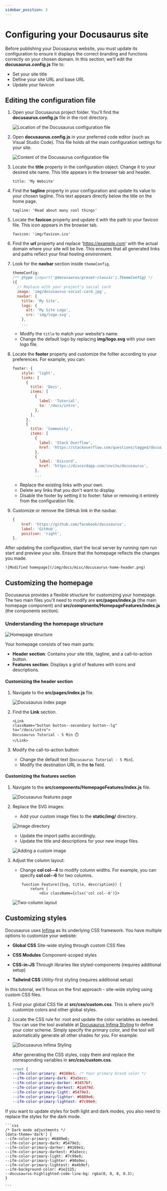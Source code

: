 ```yaml
---
sidebar_position: 3
---
```


# Configuring your Docusaurus site

Before publishing your Docusaurus website, you must update its configuration to ensure it displays the correct branding and functions correctly on your chosen domain. In this section, we’ll edit the **docusaurus.config.js** file to:

* Set your site title
* Define your site URL and base URL
* Update your favicon

## Editing the configuration file

1. Open your Docusaurus project folder. You'll find the **docusaurus.config.js** file in the root directory.

    ![Location of the Docusaurus configuration file](/img/docs/misc/docusaurus-config-location.png)

2. Open **docusaurus.config.js** in your preferred code editor (such as Visual Studio Code). This file holds all the main configuration settings for your site.

    ![Content of the Docusaurus configuration file](/img/docs/misc/docusaurus-config-content.png)

3. Locate the **title** property in the configuration object. Change it to your desired site name. This title appears in the browser tab and header.

    ```
    title: 'My Website'
    ```

4. Find the **tagline** property in your configuration and update its value to your chosen tagline. This text appears directly below the title on the home page.

    ```
    tagline: 'Read about many cool things'
    ```

5. Locate the **favicon** property and update it with the path to your favicon file. This icon appears in the browser tab.

    ```
    favicon: 'img/favicon.ico'
    ```
6. Find the **url** property and replace 'https://example.com' with the actual domain where your site will be live. This ensures that all generated links and paths reflect your final hosting environment.

7. Look for the **navbar** section inside `themeConfig`.

    ```js
    themeConfig:
    /** @type {import('@docusaurus/preset-classic').ThemeConfig} */
    ({
      // Replace with your project's social card
      image: 'img/docusaurus-social-card.jpg',
      navbar: {
        title: 'My Site',
        logo: {
          alt: 'My Site Logo',
          src: 'img/logo.svg',
        },
        ...
    ```

    * Modify the `title` to match your website's name.
    * Change the default logo by replacing **img/logo.svg** with your own logo file.

8. Locate the **footer** property and customize the follter according to your preferences. For example, you can:
   
    ```js
    footer: {
        style: 'light',
        links: [
          {
            title: 'Docs',
            items: [
              {
                label: 'Tutorial',
                to: '/docs/intro',
              },
            ],
          },
          {
            title: 'Community',
            items: [
              {
                label: 'Stack Overflow',
                href: 'https://stackoverflow.com/questions/tagged/docusaurus',
              },
              {
                label: 'Discord',
                href: 'https://discordapp.com/invite/docusaurus',
              },
              ...
    ```

    * Replace the existing links with your own.
    * Delete any links that you don't want to display.
    * Disable the footer by setting it to footer: false or removing it entirely from the configuration file.

9. Customize or remove the GitHub link in the navbar.

    ```js
    {
        href: 'https://github.com/facebook/docusaurus',
        label: 'GitHub',
        position: 'right',
    },
    ```

After updating the configuration, start the local server by running npm run start and preview your site. Ensure that the homepage reflects the changes you made.

    ![Modified homepage](/img/docs/misc/docusaurus-home-header.png)

## Customizing the homepage

Docusaurus provides a flexible structure for customizing your homepage. The two main files you'll need to modify are **src/pages/index.js** (the main homepage component) and **src/components/HomepageFeatures/index.js** (the components section).

### Understanding the homepage structure

![Homepage structure](/img/docs/misc/docusaurus-homepage-structure.png)

Your homepage consists of two main parts:

* **Header section**: Contains your site title, tagline, and a call-to-action button.
* **Features section**: Displays a grid of features with icons and descriptions.

#### Customizing the header section

1. Navigate to the **src/pages/index.js** file.

    ![Docusaurus index page](/img/docs/misc/docusaurus-index-page.png)

2. Find the **Link** section.

    ```
    <Link
    className="button button--secondary button--lg"
    to="/docs/intro">
    Docusaurus Tutorial - 5 Min ⏱️
    </Link>
    ```

3. Modify the call-to-action button:

    * Change the default text (`Docusaurus Tutorial - 5 Min`).
    * Modify the destination URL in the **to** field.

#### Customizing the features section

1. Navigate to the **src/components/HomepageFeatures/index.js** file.

    ![Docusaurus features page](/img/docs/misc/docusaurus-features-page.png)

2. Replace the SVG images:
   
   * Add your custom image files to the **static/img/** directory.

    ![Image directory](/img/docs/misc/docusaurus-image-directory.png)

   * Update the import paths accordingly.
   * Update the title and descriptions for your new image files.

    ![Adding a custom image](/img/docs/misc/docusaurus-adding-custom-image.png)

3. Adjust the column layout:

    * Change **col col--4** to modify column widths. For example, you can specify **col col--6** for two columns.

    ```
        function Feature({Svg, title, description}) {
            return (
                <div className={clsx('col col--6')}>
    ```

    ![Two-column layout](/img/docs/misc/docusaurus-two-columns.png)

## Customizing styles

Docusaurus uses [Infima](https://infima.dev/) as its underlying CSS framework. You have multiple options to customize your website:

* **Global CSS**
Site-wide styling through custom CSS files

* **CSS Modules**
Component-scoped styles

* **CSS-in-JS**
Through libraries like styled-components (requires additional setup)

* **Tailwind CSS**
Utility-first styling (requires additional setup)

In this tutorial, we'll focus on the first approach - site-wide styling using custom CSS files.

1. Find your global CSS file at **src/css/custom.css**. This is where you'll customize colors and other global styles.

2. Locate the CSS rule for :root and update the color variables as needed. You can use the tool available at [Docusaurus Infima Styling](https://docusaurus.io/docs/styling-layout#styling-your-site-with-infima) to define your color scheme. Simply specify the primary color, and the tool will automatically generate all other shades for you. For example:

    ![Docusaurus Infima Styling](/img/docs/misc/docusaurus-infima-styling.png)

    After generating the CSS styles, copy them and replace the corresponding variables in **src/css/custom.css**.

    ```css
    :root {
    --ifm-color-primary: #4169e1; /* Your primary brand color */
    --ifm-color-primary-dark: #3a5ecc;
    --ifm-color-primary-darker: #3457bf;
    --ifm-color-primary-darkest: #2a479d;
    --ifm-color-primary-light: #5479e3;
    --ifm-color-primary-lighter: #6889e6;
    --ifm-color-primary-lightest: #7c99e9;
    ```
    
If you want to update styles for both light and dark modes, you also need to replace the styles for the dark mode.

    ```css
    /* Dark mode adjustments */
    [data-theme='dark'] {
    --ifm-color-primary: #6889e6;
    --ifm-color-primary-dark: #5479e3;
    --ifm-color-primary-darker: #4169e1;
    --ifm-color-primary-darkest: #3a5ecc;
    --ifm-color-primary-light: #7c99e9;
    --ifm-color-primary-lighter: #90a9ec;
    --ifm-color-primary-lightest: #a4b9ef;
    --ifm-background-color: #1e2125;
    --docusaurus-highlighted-code-line-bg: rgba(0, 0, 0, 0.3);
    }

    ```
